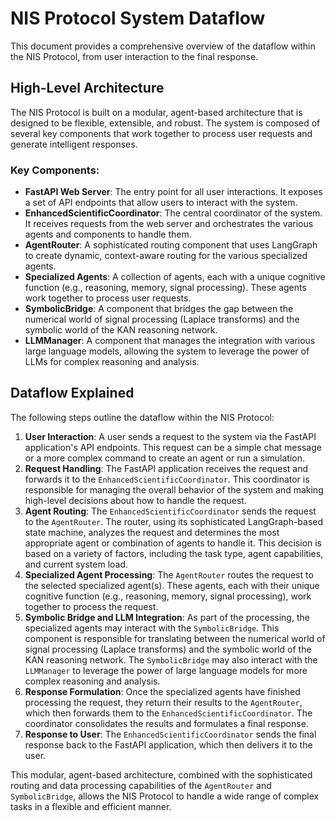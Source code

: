 # NIS Protocol System Dataflow

This document provides a comprehensive overview of the dataflow within the NIS Protocol, from user interaction to the final response.

## High-Level Architecture

The NIS Protocol is built on a modular, agent-based architecture that is designed to be flexible, extensible, and robust. The system is composed of several key components that work together to process user requests and generate intelligent responses.

### Key Components:

*   **FastAPI Web Server**: The entry point for all user interactions. It exposes a set of API endpoints that allow users to interact with the system.
*   **EnhancedScientificCoordinator**: The central coordinator of the system. It receives requests from the web server and orchestrates the various agents and components to handle them.
*   **AgentRouter**: A sophisticated routing component that uses LangGraph to create dynamic, context-aware routing for the various specialized agents.
*   **Specialized Agents**: A collection of agents, each with a unique cognitive function (e.g., reasoning, memory, signal processing). These agents work together to process user requests.
*   **SymbolicBridge**: A component that bridges the gap between the numerical world of signal processing (Laplace transforms) and the symbolic world of the KAN reasoning network.
*   **LLMManager**: A component that manages the integration with various large language models, allowing the system to leverage the power of LLMs for complex reasoning and analysis.

## Dataflow Explained

The following steps outline the dataflow within the NIS Protocol:

1.  **User Interaction**: A user sends a request to the system via the FastAPI application's API endpoints. This request can be a simple chat message or a more complex command to create an agent or run a simulation.
2.  **Request Handling**: The FastAPI application receives the request and forwards it to the `EnhancedScientificCoordinator`. This coordinator is responsible for managing the overall behavior of the system and making high-level decisions about how to handle the request.
3.  **Agent Routing**: The `EnhancedScientificCoordinator` sends the request to the `AgentRouter`. The router, using its sophisticated LangGraph-based state machine, analyzes the request and determines the most appropriate agent or combination of agents to handle it. This decision is based on a variety of factors, including the task type, agent capabilities, and current system load.
4.  **Specialized Agent Processing**: The `AgentRouter` routes the request to the selected specialized agent(s). These agents, each with their unique cognitive function (e.g., reasoning, memory, signal processing), work together to process the request.
5.  **Symbolic Bridge and LLM Integration**: As part of the processing, the specialized agents may interact with the `SymbolicBridge`. This component is responsible for translating between the numerical world of signal processing (Laplace transforms) and the symbolic world of the KAN reasoning network. The `SymbolicBridge` may also interact with the `LLMManager` to leverage the power of large language models for more complex reasoning and analysis.
6.  **Response Formulation**: Once the specialized agents have finished processing the request, they return their results to the `AgentRouter`, which then forwards them to the `EnhancedScientificCoordinator`. The coordinator consolidates the results and formulates a final response.
7.  **Response to User**: The `EnhancedScientificCoordinator` sends the final response back to the FastAPI application, which then delivers it to the user.

This modular, agent-based architecture, combined with the sophisticated routing and data processing capabilities of the `AgentRouter` and `SymbolicBridge`, allows the NIS Protocol to handle a wide range of complex tasks in a flexible and efficient manner. 
